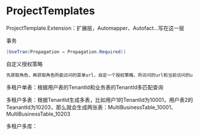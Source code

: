 # ProjectTemplates
ProjectTemplate.Extension：扩展层，Automapper、Autofact...写在这一层

事务

```c#
[UseTran(Propagation = Propagation.Required)]
```



自定义授权策略

```markdown
先获取角色，再获取角色所能访问的菜单url，自定一个授权策略，所访问的url和当前访问的url做对比，有就可以访问，没有就返回403
```



多租户单表：根据用户表的TenantId和业务表的TenantId多匹配查询

多租户多表：根据TenantId生成多表，比如用户1的TenantId为10001，用户表2的TeanantId为10203，那么就会生成两张表：MultiBusinessTable_10001、MultiBusinessTable_10203

多租户多库：
